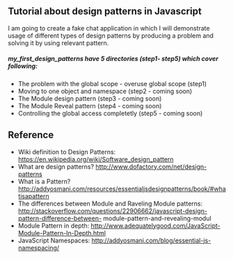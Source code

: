## Tutorial about design patterns in Javascript

I am going to create a fake chat application in which I will demonstrate usage of different types of design patterns by producing a problem and solving it by using relevant pattern.

##### **my_first_design_patterns** have 5 directories (step1- step5) which cover following: 

- The problem with the global scope - overuse global scope (step1)
- Moving to one object and namespace (step2 - coming soon)
- The Module design pattern (step3 - coming soon)
- The Module Reveal pattern (step4 - coming soon)
- Controlling the global access completetly (step5 - coming soon)


## Reference

- Wiki definition to Design Patterns:
https://en.wikipedia.org/wiki/Software_design_pattern
- What are design patterns?
http://www.dofactory.com/net/design-patterns
- What is a Pattern?
http://addyosmani.com/resources/essentialjsdesignpatterns/book/#whatisapattern
- The differences between Module and Raveling Module patterns:
http://stackoverflow.com/questions/22906662/javascript-design-pattern-difference-between-
module-pattern-and-revealing-modul
- Module Pattern in depth:
http://www.adequatelygood.com/JavaScript-Module-Pattern-In-Depth.html
- JavaScript Namespaces:
http://addyosmani.com/blog/essential-js-namespacing/